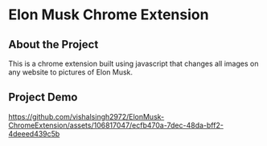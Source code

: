 # Elon Musk Chrome Extension

## About the Project
This is a chrome extension built using javascript that changes all images on any website to pictures of Elon Musk.

## Project Demo

https://github.com/vishalsingh2972/ElonMusk-ChromeExtension/assets/106817047/ecfb470a-7dec-48da-bff2-4deeed439c5b

